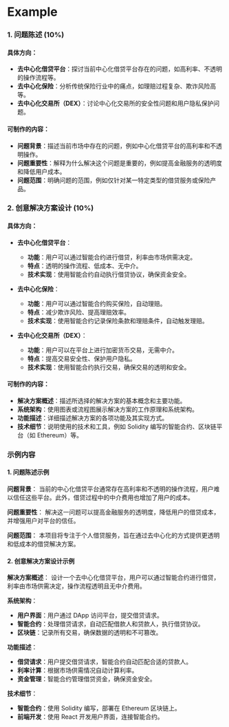 # Example

### 1. 问题陈述 (10%)

#### 具体方向：
- **去中心化借贷平台**：探讨当前中心化借贷平台存在的问题，如高利率、不透明的操作流程等。
- **去中心化保险**：分析传统保险行业中的痛点，如理赔过程复杂、欺诈风险高等。
- **去中心化交易所（DEX）**：讨论中心化交易所的安全性问题和用户隐私保护问题。

#### 可制作的内容：
- **问题背景**：描述当前市场中存在的问题，例如中心化借贷平台的高利率和不透明操作。
- **问题重要性**：解释为什么解决这个问题是重要的，例如提高金融服务的透明度和降低用户成本。
- **问题范围**：明确问题的范围，例如仅针对某一特定类型的借贷服务或保险产品。

### 2. 创意解决方案设计 (10%)

#### 具体方向：
- **去中心化借贷平台**：
    - **功能**：用户可以通过智能合约进行借贷，利率由市场供需决定。
    - **特点**：透明的操作流程、低成本、无中介。
    - **技术实现**：使用智能合约自动执行借贷协议，确保资金安全。

- **去中心化保险**：
    - **功能**：用户可以通过智能合约购买保险，自动理赔。
    - **特点**：减少欺诈风险、提高理赔效率。
    - **技术实现**：使用智能合约记录保险条款和理赔条件，自动触发理赔。

- **去中心化交易所（DEX）**：
    - **功能**：用户可以在平台上进行加密货币交易，无需中介。
    - **特点**：提高交易安全性、保护用户隐私。
    - **技术实现**：使用智能合约执行交易，确保交易的透明和安全。

#### 可制作的内容：
- **解决方案概述**：描述所选择的解决方案的基本概念和主要功能。
- **系统架构**：使用图表或流程图展示解决方案的工作原理和系统架构。
- **功能描述**：详细描述解决方案的各项功能及其实现方式。
- **技术细节**：说明使用的技术和工具，例如 Solidity 编写的智能合约、区块链平台（如 Ethereum）等。

### 示例内容

#### 1. 问题陈述示例
**问题背景**：
当前的中心化借贷平台通常存在高利率和不透明的操作流程，用户难以信任这些平台。此外，借贷过程中的中介费用也增加了用户的成本。

**问题重要性**：
解决这一问题可以提高金融服务的透明度，降低用户的借贷成本，并增强用户对平台的信任。

**问题范围**：
本项目将专注于个人借贷服务，旨在通过去中心化的方式提供更透明和低成本的借贷解决方案。

#### 2. 创意解决方案设计示例
**解决方案概述**：
设计一个去中心化借贷平台，用户可以通过智能合约进行借贷，利率由市场供需决定，操作流程透明且无中介费用。

**系统架构**：
- **用户界面**：用户通过 DApp 访问平台，提交借贷请求。
- **智能合约**：处理借贷请求，自动匹配借款人和贷款人，执行借贷协议。
- **区块链**：记录所有交易，确保数据的透明和不可篡改。

**功能描述**：
- **借贷请求**：用户提交借贷请求，智能合约自动匹配合适的贷款人。
- **利率计算**：根据市场供需情况自动计算利率。
- **资金管理**：智能合约管理借贷资金，确保资金安全。

**技术细节**：
- **智能合约**：使用 Solidity 编写，部署在 Ethereum 区块链上。
- **前端开发**：使用 React 开发用户界面，连接智能合约。
